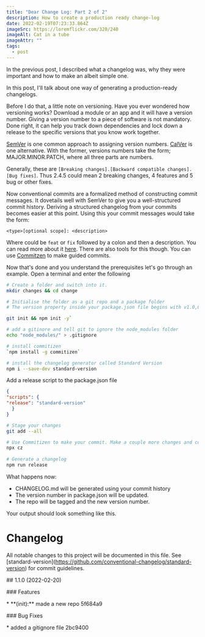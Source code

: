 ```yaml
---
title: "Dear Change Log: Part 2 of 2"
description: How to create a production ready change-log
date: 2022-02-19T07:23:33.864Z
imageSrc: https://loremflickr.com/320/240
imageAlt: Cat in a tube
imageAttr: ""
tags:
  - post
---
```

In the previous post, I described what a changelog was, why they were important and how to make an albeit simple one.

In this post, I'll talk about one way of generating a production-ready changelogs.

Before I do that, a little note on versioning. Have you ever wondered how versioning works? Download a module or an app and it will have a version number. Giving a version number to a piece of software is not mandatory. Done right, it can help you track down dependencies and lock down a release to the specific versions that you know work together.

[SemVer](https://semver.org/) is one common approach to assigning version numbers. [CalVer](https://calver.org/) is one alternative. With the former, versions numbers take the form; MAJOR.MINOR.PATCH, where all three parts are numbers.

Generally, these are `[Breaking changes].[Backward compatible changes].[Bug fixes]`. Thus 2.4.5 could mean 2 breaking changes, 4 features and 5 bug or other fixes.

Now conventional commits are a formalized method of constructing commit messages. It dovetails well with SemVer to give you a well-structured commit history. Deriving a structured changelog from your commits becomes easier at this point. Using this your commit messages would take the form:

`<type>[optional scope]: <description>`

Where <type> could be `feat` or `fix` followed by a colon and then a description. You can read more about it [here](https://www.conventionalcommits.org/en/v1.0.0/#summary). There are also tools for this though. You can use [Commitzen](https://github.com/commitizen/) to make guided commits.

Now that's done and you understand the prerequisites let's go through an example. Open a terminal and enter the following

```bash
# Create a folder and switch into it.
mkdir changes && cd change

# Initialise the folder as a git repo and a package folder
# The version property inside your package.json file begins with v1.0,0

git init && npm init -y`

# add a gitinore and tell git to ignore the node_modules folder
echo "node_modules/" > .gitignore

# install commitizen
`npm install -g commitizen`

# install the changelog generator called Standard Version
npm i --save-dev standard-version
```

Add a release script to the package.json file

```json
{
"scripts": {
"release": "standard-version"
  }
}
```

```bash
# Stage your changes
git add --all

# Use Commitizen to make your commit. Make a couple more changes and commits.
npx cz
 
# Generate a changelog
npm run release
```

What happens now: 

* CHANGELOG.md will be generated using your commit history
* The version number in package.json will be updated.
* The repo will be tagged and the new version number.

Your output should look something like this.



# Changelog

All notable changes to this project will be documented in this file. See \[standard-version](https://github.com/conventional-changelog/standard-version) for commit guidelines.

\## 1.1.0 (2022-02-20)

\### Features

\* \*\*(init):\** made a new repo 5f684a9

\### Bug Fixes

\* added a gitignore file 2bc9400